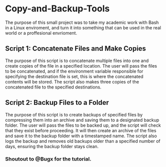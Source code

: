 # Copy-and-Backup-Tools

The purpose of this small project was to take my academic work with Bash in a Linux enviroment, and turn it into something that can be used in the real world or a proffesional envrioment.

## Script 1: Concatenate Files and Make Copies
The purpose of this script is to concatenate multiple files into one and create copies of the file in a specified location. The user will pass the files to be concatenated, and if the environment variable responsible for specifying the destination file is set, this is where the concatenated contents will be stored. The script also makes three copies of the concatenated file to the specified destinations.

## Script 2: Backup Files to a Folder
The purpose of this script is to create backups of specified files by compressing them into an archive and saving them to a designated backup folder. The user will pass the files to be backed up, and the script will check that they exist before proceeding. It will then create an archive of the files and save it to the backup folder with a timestamped name. The script also logs the backup and removes old backups older than a specified number of days, ensuring the backup folder stays clean.

### Shoutout to @Bugx for the tutorial.
